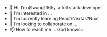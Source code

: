 - 👋 Hi, I’m @wang1365，a full stack developer
- 👀 I’m interested in ...
- 🌱 I’m currently learning React/NextJs?Nuxt
- 💞️ I’m looking to collaborate on ...
- 📫 How to reach me ... God knows~

<!---
wang1365/wang1365 is a ✨ special ✨ repository because its `README.md` (this file) appears on your GitHub profile.
You can click the Preview link to take a look at your changes.
--->
